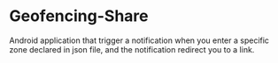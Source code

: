 # Geofencing-Share
Android application that trigger a notification when you enter a specific zone declared in json file, and the notification redirect you to a link.
